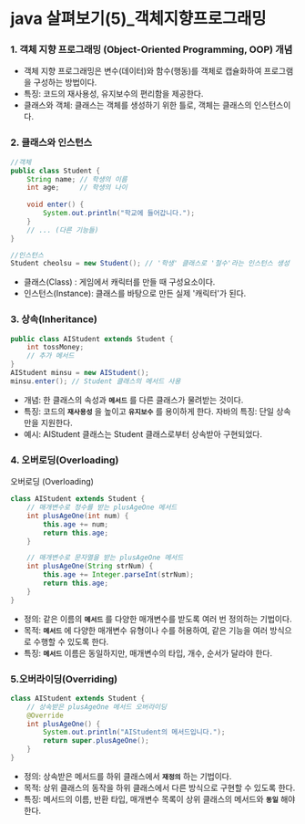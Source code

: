 # java 살펴보기(5)_객체지향프로그래밍


### 1. 객체 지향 프로그래밍 (Object-Oriented Programming, OOP) 개념
- 객체 지향 프로그래밍은 변수(데이터)와 함수(행동)를 객체로 캡슐화하여 프로그램을 구성하는 방법이다.
- 특징: 코드의 재사용성, 유지보수의 편리함을 제공한다.
- 클래스와 객체: 클래스는 객체를 생성하기 위한 틀로, 객체는 클래스의 인스턴스이다.

### 2. 클래스와 인스턴스
```java
//객체
public class Student {
    String name; // 학생의 이름
    int age;     // 학생의 나이
    
    void enter() {
        System.out.println("학교에 들어갑니다.");
    }
    // ... (다른 기능들)
}

//인스턴스
Student cheolsu = new Student(); // '학생' 클래스로 '철수'라는 인스턴스 생성
```
- 클래스(Class) : 게임에서 캐릭터를 만들 때 구성요소이다.
- 인스턴스(Instance): 클래스를 바탕으로 만든 실제 '캐릭터'가 된다. 


### 3. 상속(Inheritance)
```java
public class AIStudent extends Student {
    int tossMoney;
    // 추가 메서드
}
AIStudent minsu = new AIStudent();
minsu.enter(); // Student 클래스의 메서드 사용
```
- 개념: 한 클래스의 속성과 **`메서드`** 를 다른 클래스가 물려받는 것이다.
- 특징: 코드의 **`재사용성`** 을 높이고 **`유지보수`** 를 용이하게 한다.
자바의 특징: 단일 상속만을 지원한다.
- 예시: AIStudent 클래스는 Student 클래스로부터 상속받아 구현되었다.

### 4. 오버로딩(Overloading)
오버로딩 (Overloading)

```java
class AIStudent extends Student {
    // 매개변수로 정수를 받는 plusAgeOne 메서드
    int plusAgeOne(int num) {
        this.age += num;
        return this.age;
    }

    // 매개변수로 문자열을 받는 plusAgeOne 메서드
    int plusAgeOne(String strNum) {
        this.age += Integer.parseInt(strNum);
        return this.age;
    }
}
```
- 정의: 같은 이름의 **`메서드`** 를 다양한 매개변수를 받도록 여러 번 정의하는 기법이다.
- 목적: **`메서드`** 에 다양한 매개변수 유형이나 수를 허용하여, 같은 기능을 여러 방식으로 수행할 수 있도록 한다.
- 특징: **`메서드`** 이름은 동일하지만, 매개변수의 타입, 개수, 순서가 달라야 한다.

### 5.오버라이딩(Overriding)
```java
class AIStudent extends Student {
    // 상속받은 plusAgeOne 메서드 오버라이딩
    @Override
    int plusAgeOne() {
        System.out.println("AIStudent의 메서드입니다.");
        return super.plusAgeOne();
    }
}
```
- 정의: 상속받은 메서드를 하위 클래스에서 **`재정의`** 하는 기법이다.
- 목적: 상위 클래스의 동작을 하위 클래스에서 다른 방식으로 구현할 수 있도록 한다.
- 특징: 메서드의 이름, 반환 타입, 매개변수 목록이 상위 클래스의 메서드와 **`동일`** 해야 한다.